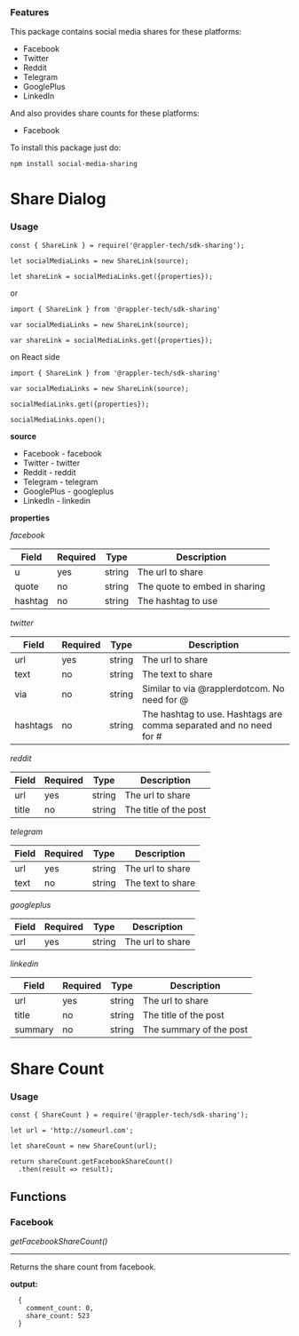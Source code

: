 ### Features

This package contains social media shares for these platforms:

* Facebook
* Twitter
* Reddit
* Telegram
* GooglePlus
* LinkedIn

And also provides share counts for these platforms:
* Facebook


To install this package just do:
``` 
npm install social-media-sharing 
```


# Share Dialog #

### Usage

```
const { ShareLink } = require('@rappler-tech/sdk-sharing');

let socialMediaLinks = new ShareLink(source);

let shareLink = socialMediaLinks.get({properties});
```

or 

```
import { ShareLink } from '@rappler-tech/sdk-sharing'

var socialMediaLinks = new ShareLink(source);

var shareLink = socialMediaLinks.get({properties});
```

on React side

```
import { ShareLink } from '@rappler-tech/sdk-sharing'

var socialMediaLinks = new ShareLink(source);

socialMediaLinks.get({properties});

socialMediaLinks.open();
```

**source**

* Facebook - facebook
* Twitter - twitter
* Reddit - reddit
* Telegram - telegram
* GooglePlus - googleplus
* LinkedIn - linkedin

**properties**

*facebook*

Field | Required | Type | Description
--- | --- | --- | ---
u | yes | string | The url to share
quote | no | string | The quote to embed in sharing
hashtag | no | string | The hashtag to use

*twitter*

Field | Required | Type | Description
--- | --- | --- | ---
url | yes | string | The url to share
text | no | string | The text to share
via | no | string | Similar to via @rapplerdotcom. No need for @
hashtags | no | string | The hashtag to use. Hashtags are comma separated and no need for #

*reddit*

Field | Required | Type | Description
--- | --- | --- | ---
url | yes | string | The url to share
title | no | string | The title of the post

*telegram*

Field | Required | Type | Description
--- | --- | --- | ---
url | yes | string | The url to share
text | no | string | The text to share

*googleplus*

Field | Required | Type | Description
--- | --- | --- | ---
url | yes | string | The url to share

*linkedin*

Field | Required | Type | Description
--- | --- | --- | ---
url | yes | string | The url to share
title | no | string | The title of the post
summary | no | string | The summary of the post


# Share Count #

### Usage

```
const { ShareCount } = require('@rappler-tech/sdk-sharing');

let url = 'http://someurl.com';

let shareCount = new ShareCount(url);

return shareCount.getFacebookShareCount()
  .then(result => result);
```

## Functions ##

### Facebook

*getFacebookShareCount()*
- - -
Returns the share count from facebook.

**output:** 
```
  { 
    comment_count: 0, 
    share_count: 523 
  }
```
